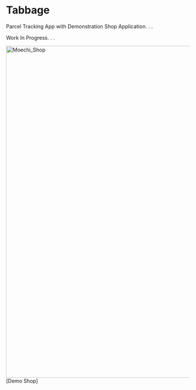 # Tabbage
Parcel Tracking App with Demonstration Shop Application. . .

Work In Progress. . .


<img width="908" alt="Moechi_Shop" src="https://user-images.githubusercontent.com/105687297/217298576-22c7d5a3-e2c4-4c25-9366-0f8f11a0fe8f.png">
[Demo Shop]

